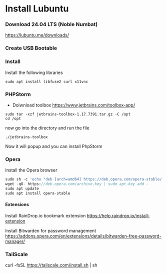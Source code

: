 # Install Lubuntu

### Download 24.04 LTS (Noble Numbat)
https://lubuntu.me/downloads/

### Create USB Bootable


### Install 
Install the following libraries
```angular2html
sudo apt install libfuse2 curl x11vnc 
```

### PHPStorm
- Doiwnload toolbox
  https://www.jetbrains.com/toolbox-app/
```angular2html
sudo tar -xzf jetbrains-toolbox-1.17.7391.tar.gz -C /opt
cd /opt
```
now go into the directory and run the file
```angular2html
./jetbrains-toolbox
```
Now it will popup and you can install PhpStorm


### Opera
Install the Opera browser
```php
sudo sh -c 'echo "deb [arch=amd64] https://deb.opera.com/opera-stable/ stable non-free" > /etc/apt/sources.list.d/opera.list'
wget -qO- https://deb.opera.com/archive.key | sudo apt-key add -
sudo apt update
sudo apt install opera-stable
```

#### Extensions

Install RainDrop.io bookmark extension https://help.raindrop.io/install-extension

Install Bitwarden for password management https://addons.opera.com/en/extensions/details/bitwarden-free-password-manager/


### TailScale

curl -fsSL https://tailscale.com/install.sh | sh
